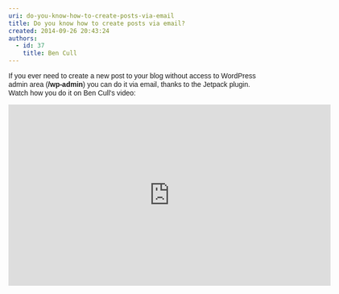 ```yaml
---
uri: do-you-know-how-to-create-posts-via-email
title: Do you know how to create posts via email?
created: 2014-09-26 20:43:24
authors:
  - id: 37
    title: Ben Cull
---
```





<span class='intro'> <p><span style="font-family&#58;arial, sans-serif;line-height&#58;17px;">If you ever need to create a new post to your blog without access to&#160;WordPress admin&#160;area<b>&#160;</b>(<b>/wp-admin</b>)<b>&#160;</b>y<b></b>ou can do it via email, t<b></b>hanks to the Jetpack plugin.​ Watch how you do it on Ben Cull's video&#58;</span></p> </span>

<div class="ms-rtestate-read ms-rte-embedcode ms-rte-embedil ms-rtestate-notify"><iframe width="640" height="360" src="https&#58;//www.youtube.com/embed/n9PlO826StQ" frameborder="0"></iframe>&#160;</div><p>​​​<br></p>


